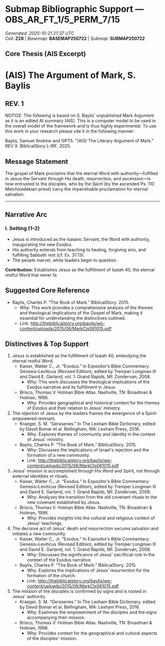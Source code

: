 # Submap Bibliographic Support — OBS_AR_FT_1/5_PERM_7/15
_Generated: 2025-10-21 21:37 UTC_  
_Cell_: **Z28**   |   _Basemap_: **BASEMAP250722**   |   _Submap_: **SUBMAP250722**

## Core Thesis (AIS Excerpt)
# (AIS) The Argument of Mark, S. Baylis
## REV. 1


NOTICE: The following is based on S. Baylis' unpublished Mark Argument as it is an edited AI summary (AIS). This is a computer model to be used in the overall model of the framework and is thus highly experimental. To use this work in your research please cite it in the following manner:

Baylis, Samuel Andrew and GPT5. "(AIS) The Literary Argument of Mark." REV X. BiblicalStory L-IRF, 2025.


## Message Statement
The gospel of Mark proclaims that the eternal Word with authority—fulfilled in Jesus the Servant through His death, resurrection, and ascension—is now entrusted to the disciples, who by the Spirit (by the ascended Ps. 110 Melchizedekian priest) carry the imperishable proclamation for eternal salvation.

---

## Narrative Arc

### I. Setting (1–2)
- Jesus is introduced as the Isaianic Servant, the Word with authority, inaugurating the new Exodus.  
- His authority extends from teaching to healing, forgiving sins, and fulfilling Sabbath rest (cf. Ex. 31:13).  
- The people marvel, while leaders begin to question.  

**Contribution:** Establishes Jesus as the fulfillment of Isaiah 40, the eternal restful Word that never fa

## Suggested Core Reference
- Baylis, Charles P. “The Book of Mark.” BiblicalStory. 2015.
  - Why: This work provides a comprehensive analysis of the themes and theological implications of the Gospel of Mark, making it essential for understanding the distinctives outlined.
  - Link: http://thebiblicalstory.org/baylis/wp-content/uploads/2015/06/MarkCls061015.pdf

## Distinctives & Top Support
1. Jesus is established as the fulfillment of Isaiah 40, embodying the eternal restful Word.
   - Kaiser, Walter C., Jr. “Exodus.” In Expositor’s Bible Commentary: Genesis–Leviticus (Revised Edition), edited by Tremper Longman III and David E. Garland, vol. 1. Grand Rapids, MI: Zondervan, 2008.
     - Why: This work discusses the theological implications of the Exodus narrative and its fulfillment in Jesus.
   - Brisco, Thomas V. Holman Bible Atlas. Nashville, TN: Broadman & Holman, 1998.
     - Why: Provides geographical and historical context for the themes of Exodus and their relation to Jesus' ministry.
2. The rejection of Jesus by the leaders frames the emergence of a Spirit-empowered remnant.
   - Kraeger, S. M. “Gerasenes.” In The Lexham Bible Dictionary, edited by David Bomar et al. Bellingham, WA: Lexham Press, 2016.
     - Why: Explores themes of community and identity in the context of Jesus' ministry.
   - Baylis, Charles P. “The Book of Mark.” BiblicalStory. 2015.
     - Why: Discusses the implications of Israel's rejection and the formation of a new community.
     - Link: http://thebiblicalstory.org/baylis/wp-content/uploads/2015/06/MarkCls061015.pdf
3. Jesus' mission is accomplished through His Word and Spirit, not through external identities or rituals.
   - Kaiser, Walter C., Jr. “Exodus.” In Expositor’s Bible Commentary: Genesis–Leviticus (Revised Edition), edited by Tremper Longman III and David E. Garland, vol. 1. Grand Rapids, MI: Zondervan, 2008.
     - Why: Analyzes the transition from the old covenant rituals to the new covenant established by Jesus.
   - Brisco, Thomas V. Holman Bible Atlas. Nashville, TN: Broadman & Holman, 1998.
     - Why: Provides insights into the cultural and religious context of Jesus' teachings.
4. The decisive act of Jesus' death and resurrection secures salvation and initiates a new community.
   - Kaiser, Walter C., Jr. “Exodus.” In Expositor’s Bible Commentary: Genesis–Leviticus (Revised Edition), edited by Tremper Longman III and David E. Garland, vol. 1. Grand Rapids, MI: Zondervan, 2008.
     - Why: Discusses the significance of Jesus' sacrificial role in the context of the Exodus narrative.
   - Baylis, Charles P. “The Book of Mark.” BiblicalStory. 2015.
     - Why: Explores the implications of Jesus' resurrection for the formation of the church.
     - Link: http://thebiblicalstory.org/baylis/wp-content/uploads/2015/06/MarkCls061015.pdf
5. The mission of the disciples is confirmed by signs and is rooted in Jesus' authority.
   - Kraeger, S. M. “Gerasenes.” In The Lexham Bible Dictionary, edited by David Bomar et al. Bellingham, WA: Lexham Press, 2016.
     - Why: Examines the empowerment of the disciples and the signs accompanying their mission.
   - Brisco, Thomas V. Holman Bible Atlas. Nashville, TN: Broadman & Holman, 1998.
     - Why: Provides context for the geographical and cultural aspects of the disciples' mission.
